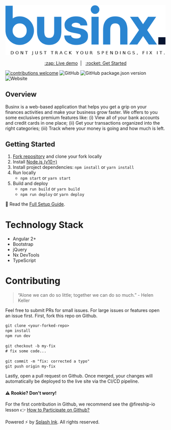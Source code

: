<p align="center">
  <img width="600px" src="./public/bnx-colorful.png" />
</p>

<p align="center">
  <a href="javascript:void(0)" align="center">:zap: Live demo</a>&nbsp;&nbsp;|&nbsp;&nbsp;
  <a href="#getting-started">:rocket: Get Started</a>
</p>

[![contributions welcome](https://img.shields.io/badge/contributions-welcome-brightgreen.svg?style=flat)](https://github.com/splash-ink/businx/issues) ![GitHub](https://img.shields.io/github/license/splash-ink/businx) ![GitHub package.json version](https://img.shields.io/github/package-json/v/splash-ink/businx) ![Website](https://img.shields.io/website?down_message=offline&up_message=online&url=https%3A%2F%2Fapp.businx.io)

## Overview
Businx is a web-based application that helps you get a grip on your finances activities and make your business grow faster. We offers to you some exclusives premium features like: (i) View all of your bank accounts and credit cards in one place; (ii) Get your transactions organized into the right categories; (iii) Track where your money is going and how much is left.

## Getting Started
1. [Fork repository](https://github.com/splash-ink/businx/fork) and clone your fork locally
1. Install [Node.js (v10+)](https://nodejs.org/en/download/)
1. Install project dependencies: `npm install` or  `yarn install`
2. Run locally
   * `npm start` or `yarn start`
3. Build and deploy
   * `npm run build` or `yarn build`
   * `npm run deploy` or `yarn deploy`

:book: Read the [Full Setup Guide](/docs/).

# Technology Stack
* Angular 2+
* Bootstrap
* jQuery
* Nx DevTools
* TypeScript

# Contributing
> “Alone we can do so little; together we can do so much.” - Helen Keller

Feel free to submit PRs for small issues. For large issues or features open an issue first.
First, fork this repo on Github.

```shell
git clone <your-forked-repo>
npm install
npm run dev

git checkout -b my-fix
# fix some code...

git commit -m "fix: corrected a typo"
git push origin my-fix
```

Lastly, open a pull request on Github. Once merged, your changes will automatically be deployed to the live site via the CI/CD pipeline. 

#### ⚠ Rookie? Don't worry!
For the first contribution in Github, we recommend see the @fireship-io lesson 👉 [How to Participate on Github?](https://fireship.io/snippets/git-how-to-participate-on-github/)

Powered :zap: by [Splash Ink](https://splashink.gq). All rights reserved.
